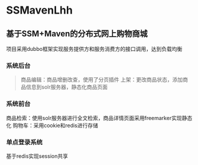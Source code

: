 # SSMavenLhh
## 基于SSM+Maven的分布式网上购物商城
项目采用dubbo框架实现服务提供方和服务消费方的接口调用，达到负载均衡
### 系统后台
> 商品编辑：商品增删改查，使用了分页插件
> 上架：更改商品状态，添加商品信息到solr服务器，静态化商品页面
### 系统前台
商品检索：使用solr服务器进行全文检索，商品详情页面采用freemarker实现静态化
购物车：采用cookie和redis进行存储
### 单点登录系统
基于redis实现session共享




